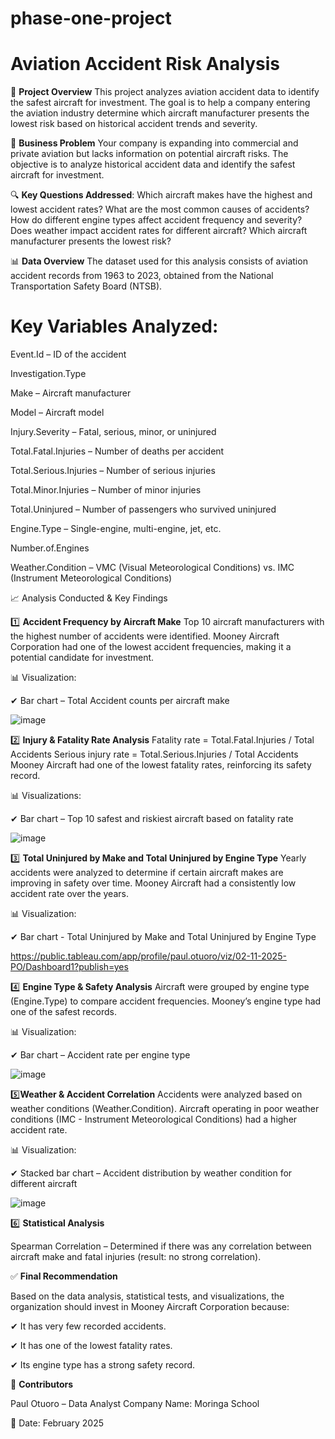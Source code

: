 # phase-one-project
# Aviation Accident Risk Analysis

📌 **Project Overview**
This project analyzes aviation accident data to identify the safest aircraft for investment. The goal is to help a company entering the aviation industry determine 
which aircraft manufacturer presents the lowest risk based on historical accident trends and severity.

💼 **Business Problem**
Your company is expanding into commercial and private aviation but lacks information on potential aircraft risks. The objective is to analyze historical accident data and identify the safest aircraft for investment.

🔍 **Key Questions Addressed**:
Which aircraft makes have the highest and lowest accident rates?
What are the most common causes of accidents?
How do different engine types affect accident frequency and severity?
Does weather impact accident rates for different aircraft?
Which aircraft manufacturer presents the lowest risk?

📊 **Data Overview**
The dataset used for this analysis consists of aviation accident records from 1963 to 2023, obtained from the National Transportation Safety Board (NTSB).

# Key Variables Analyzed:

Event.Id – ID of the accident

Investigation.Type

Make – Aircraft manufacturer

Model – Aircraft model

Injury.Severity – Fatal, serious, minor, or uninjured

Total.Fatal.Injuries – Number of deaths per accident

Total.Serious.Injuries – Number of serious injuries

Total.Minor.Injuries – Number of minor injuries

Total.Uninjured – Number of passengers who survived uninjured

Engine.Type – Single-engine, multi-engine, jet, etc.

Number.of.Engines

Weather.Condition – VMC (Visual Meteorological Conditions) vs. IMC (Instrument Meteorological Conditions)

📈 Analysis Conducted & Key Findings

1️⃣ **Accident Frequency by Aircraft Make**
Top 10 aircraft manufacturers with the highest number of accidents were identified.
Mooney Aircraft Corporation had one of the lowest accident frequencies, making it a potential candidate for investment.

📊 Visualization:

✔ Bar chart –  Total Accident counts per aircraft make

![image](https://github.com/user-attachments/assets/b5391b18-919d-49fc-ad2e-54023509582d)

2️⃣ **Injury & Fatality Rate Analysis**
Fatality rate = Total.Fatal.Injuries / Total Accidents
Serious injury rate = Total.Serious.Injuries / Total Accidents
Mooney Aircraft had one of the lowest fatality rates, reinforcing its safety record.

📊 Visualizations:

✔ Bar chart – Top 10 safest and riskiest aircraft based on fatality rate

![image](https://github.com/user-attachments/assets/167d83c0-60c4-40f2-84d8-b0434250ce8a)

3️⃣ **Total Uninjured by Make and Total Uninjured by Engine Type**
Yearly accidents were analyzed to determine if certain aircraft makes are improving in safety over time.
Mooney Aircraft had a consistently low accident rate over the years.

📊 Visualization:

✔ Bar chart - Total Uninjured by Make and Total Uninjured by Engine Type

https://public.tableau.com/app/profile/paul.otuoro/viz/02-11-2025-PO/Dashboard1?publish=yes

4️⃣ **Engine Type & Safety Analysis**
Aircraft were grouped by engine type (Engine.Type) to compare accident frequencies.
Mooney’s engine type had one of the safest records.

📊 Visualization:

✔ Bar chart – Accident rate per engine type

![image](https://github.com/user-attachments/assets/114026e9-76ea-4d2b-ba0a-4700b095bb80)

5️⃣**Weather & Accident Correlation**
Accidents were analyzed based on weather conditions (Weather.Condition).
Aircraft operating in poor weather conditions (IMC - Instrument Meteorological Conditions) had a higher accident rate.

📊 Visualization:

✔ Stacked bar chart – Accident distribution by weather condition for different aircraft

![image](https://github.com/user-attachments/assets/9b032944-563d-412f-8a71-1eeee80bd807)

6️⃣ **Statistical Analysis**

Spearman Correlation – Determined if there was any correlation between aircraft make and fatal injuries (result: no strong correlation).

✅ **Final Recommendation**

Based on the data analysis, statistical tests, and visualizations, the organization should invest in Mooney Aircraft Corporation because:

✔ It has very few recorded accidents.

✔ It has one of the lowest fatality rates.

✔ Its engine type has a strong safety record.

👥 **Contributors**

Paul Otuoro – Data Analyst
Company Name: Moringa School

📅 Date: February 2025
